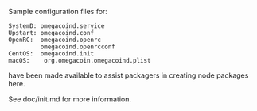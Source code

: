 Sample configuration files for:
```
SystemD: omegacoind.service
Upstart: omegacoind.conf
OpenRC:  omegacoind.openrc
         omegacoind.openrcconf
CentOS:  omegacoind.init
macOS:    org.omegacoin.omegacoind.plist
```
have been made available to assist packagers in creating node packages here.

See doc/init.md for more information.
